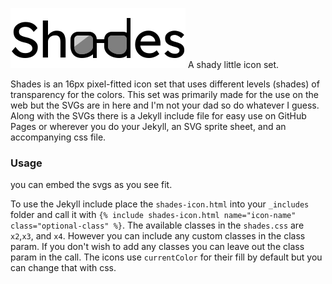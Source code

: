 ![shades-logotype](assets/shades-logotype.svg)
A shady little icon set.

Shades is an 16px pixel-fitted icon set that uses different levels (shades) of transparency for the colors. This set was primarily made for the use on the web but the SVGs are in here and I'm not your dad so do whatever I guess. Along with the SVGs there is a Jekyll include file for easy use on GitHub Pages or wherever you do your Jekyll, an SVG sprite sheet, and an accompanying css file.

### Usage
you can embed the svgs as you see fit.

To use the Jekyll include place the `shades-icon.html` into your `_includes` folder and call it with `{% include shades-icon.html name="icon-name" class="optional-class" %}`. The available classes in the `shades.css` are `x2`,`x3`, and `x4`. However you can include any custom classes in the class param. If you don't wish to add any classes you can leave out the class param in the call. The icons use `currentColor` for their fill by default but you can change that with css.